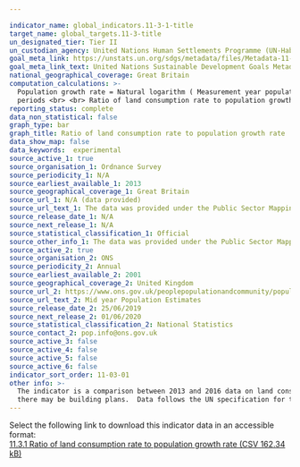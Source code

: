 ```yaml
---

indicator_name: global_indicators.11-3-1-title
target_name: global_targets.11-3-title
un_designated_tier: Tier II
un_custodian_agency: United Nations Human Settlements Programme (UN-Habitat)
goal_meta_link: https://unstats.un.org/sdgs/metadata/files/Metadata-11-03-01.pdf
goal_meta_link_text: United Nations Sustainable Development Goals Metadata (PDF 245 KB)
national_geographical_coverage: Great Britain
computation_calculations: >-
  Population growth rate = Natural logarithm ( Measurement year population / Previous population ) / Time between the measurement periods <br> <br> Land consumption rate = Natural logarithm ( Measurement year manmade land area / Previous manmade land area ) / Time between the measurement
  periods <br> <br> Ratio of land consumption rate to population growth rate = Land consumption rate / Population growth rate
reporting_status: complete
data_non_statistical: false
graph_type: bar
graph_title: Ratio of land consumption rate to population growth rate
data_show_map: false
data_keywords:  experimental
source_active_1: true
source_organisation_1: Ordnance Survey
source_periodicity_1: N/A
source_earliest_available_1: 2013
source_geographical_coverage_1: Great Britain
source_url_1: N/A (data provided)
source_url_text_1: The data was provided under the Public Sector Mapping Agreement in place between ONS and OS
source_release_date_1: N/A
source_next_release_1: N/A
source_statistical_classification_1: Official 
source_other_info_1: The data was provided under the Public Sector Mapping Agreement in place between ONS and OS
source_active_2: true
source_organisation_2: ONS
source_periodicity_2: Annual
source_earliest_available_2: 2001
source_geographical_coverage_2: United Kingdom
source_url_2: https://www.ons.gov.uk/peoplepopulationandcommunity/populationandmigration/populationestimates/datasets/populationestimatesforukenglandandwalesscotlandandnorthernireland
source_url_text_2: Mid year Population Estimates 
source_release_date_2: 25/06/2019
source_next_release_2: 01/06/2020
source_statistical_classification_2: National Statistics
source_contact_2: pop.info@ons.gov.uk
source_active_3: false
source_active_4: false
source_active_5: false
source_active_6: false
indicator_sort_order: 11-03-01
other info: >-
  The indicator is a comparison between 2013 and 2016 data on land consumption. Data was provided on land cover as manmade, unclassified, Natural or Mixed. For the calculation of this indicator, manmade was filtered out to calculate land consumption. Unclassified would cover land for which
  there may be building plans.  Data follows the UN specification for this indicator. This indicator has not been identified in collaboration with topic experts.
---
```

Select the following link to download this indicator data in an accessible format:<br>[11.3.1 Ratio of land consumption rate to population growth rate (CSV 162.34 kB)](https://sustainabledevelopment-uk.github.io/sdg-data/data/11-3-1.csv)